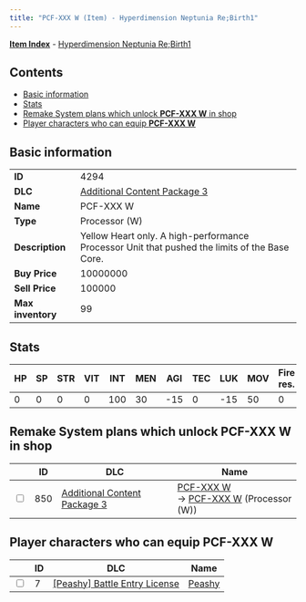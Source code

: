 ```yaml
---
title: "PCF-XXX W (Item) - Hyperdimension Neptunia Re;Birth1"
---
```


[**Item Index**](/neptunia/rb1/item/index.html) - [Hyperdimension Neptunia Re;Birth1](/neptunia/rb1)

## Contents

- [Basic information](#basic-information)
- [Stats](#stats)
- [Remake System plans which unlock **PCF-XXX W** in shop](#remake-system-plans-which-unlock-pcf-xxx-w-in-shop)
- [Player characters who can equip **PCF-XXX W**](#player-characters-who-can-equip-pcf-xxx-w)

## Basic information

|   |   |
| -- | -- |
| **ID** | 4294 |
| **DLC** | [Additional Content Package 3](/neptunia/rb1/dlc/12-pack3.html) |
| **Name** | PCF-XXX W |
| **Type** | Processor (W) |
| **Description** | Yellow Heart only. A high-performance Processor Unit that pushed the limits of the Base Core. |
| **Buy Price** | 10000000 |
| **Sell Price** | 100000 |
| **Max inventory** | 99 |


## Stats

| HP | SP | STR | VIT | INT | MEN | AGI | TEC | LUK | MOV | Fire res. | Ice res. | Wind res. | Lightning res. |
| -- | -- | --- | --- | --- | --- | --- | --- | --- | --- | --------- | -------- | --------- | -------------- |
| 0 | 0 | 0 | 0 | 100 | 30 | -15 | 0 | -15 | 50 | 0 | 0 | 0 | 0 |


## Remake System plans which unlock **PCF-XXX W** in shop

|    | ID | DLC | Name |
| -- | -- | --- | ---- |
| <input type="checkbox" id="rb1-remake-12-850" class="trackbox" /> | 850 | [Additional Content Package 3](/neptunia/rb1/dlc/12-pack3.html) | [PCF-XXX W](/neptunia/rb1/remake/12-850-pcf-xxx-w.html)<br /> → [PCF-XXX W](/neptunia/rb1/item/12-4294-pcf-xxx-w.html) (Processor (W)) |


## Player characters who can equip **PCF-XXX W**

|    | ID | DLC | Name |
| -- | -- | --- | ---- |
| <input type="checkbox" id="rb1-player-8-7" class="trackbox" /> | 7 | [[Peashy] Battle Entry License](/neptunia/rb1/dlc/8-peashy.html) | [Peashy](/neptunia/rb1/player/8-7-peashy.html) |
